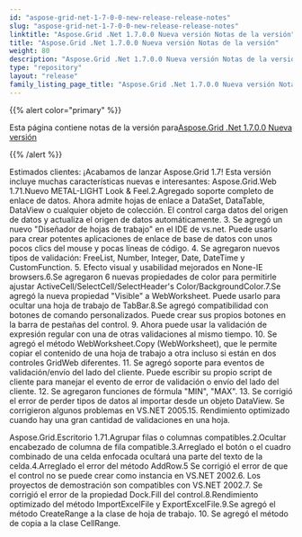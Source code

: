 ```yaml
---
id: "aspose-grid-net-1-7-0-0-new-release-release-notes"
slug: "aspose-grid-net-1-7-0-0-new-release-release-notes"
linktitle: "Aspose.Grid .Net 1.7.0.0 Nueva versión Notas de la versión"
title: "Aspose.Grid .Net 1.7.0.0 Nueva versión Notas de la versión"
weight: 80
description: "Aspose.Grid .Net 1.7.0.0 Nueva versión Notas de la versión – the latest updates and fixes."
type: "repository"
layout: "release"
family_listing_page_title: "Aspose.Grid .Net 1.7.0.0 Nueva versión Notas de la versión"
---
```

{{% alert color="primary" %}} 

 Esta página contiene notas de la versión para[Aspose.Grid .Net 1.7.0.0 Nueva versión](https://releases.aspose.com/cells/net/new-releases/aspose.grid-.net-1.7.0.0-new-release/)

{{% /alert %}} 

Estimados clientes: ¡Acabamos de lanzar Aspose.Grid 1.7! Esta versión incluye muchas características nuevas e interesantes: Aspose.Grid.Web 1.71.Nuevo METAL-LIGHT Look & Feel.2.Agregado soporte completo de enlace de datos. Ahora admite hojas de enlace a DataSet, DataTable, DataView o cualquier objeto de colección. El control carga datos del origen de datos y actualiza el origen de datos automáticamente. 3. Se agregó un nuevo "Diseñador de hojas de trabajo" en el IDE de vs.net. Puede usarlo para crear potentes aplicaciones de enlace de base de datos con unos pocos clics del mouse y pocas líneas de código. 4. Se agregaron nuevos tipos de validación: FreeList, Number, Integer, Date, DateTime y CustomFunction. 5. Efecto visual y usabilidad mejorados en None-IE browsers.6.Se agregaron 6 nuevas propiedades de color para permitirle ajustar ActiveCell/SelectCell/SelectHeader's Color/BackgroundColor.7.Se agregó la nueva propiedad "Visible" a WebWorksheet. Puede usarlo para ocultar una hoja de trabajo de TabBar.8.Se agregó compatibilidad con botones de comando personalizados. Puede crear sus propios botones en la barra de pestañas del control. 9. Ahora puede usar la validación de expresión regular con una de otras validaciones al mismo tiempo. 10. Se agregó el método WebWorksheet.Copy (WebWorksheet), que le permite copiar el contenido de una hoja de trabajo a otra incluso si están en dos controles GridWeb diferentes. 11. Se agregó soporte para eventos de validación/envío del lado del cliente. Puede escribir su propio script de cliente para manejar el evento de error de validación o envío del lado del cliente. 12. Se agregaron funciones de fórmula "MIN", "MAX". 13. Se corrigió el error de perder tipos de datos al importar desde un objeto DataView. Se corrigieron algunos problemas en VS.NET 2005.15. Rendimiento optimizado cuando hay una gran cantidad de validaciones en una hoja.

Aspose.Grid.Escritorio 1.71.Agrupar filas o columnas compatibles.2.Ocultar encabezado de columna de fila compatible.3.Arreglado el botón o el cuadro combinado de una celda enfocada ocultará una parte del texto de la celda.4.Arreglado el error del método AddRow.5 Se corrigió el error de que el control no se puede crear como instancia en VS.NET 2002.6. Los proyectos de demostración son compatibles con VS.NET 2002.7. Se corrigió el error de la propiedad Dock.Fill del control.8.Rendimiento optimizado del método ImportExcelFile y ExportExcelFile.9.Se agregó el método CreateRange a la clase de hoja de trabajo. 10. Se agregó el método de copia a la clase CellRange.
